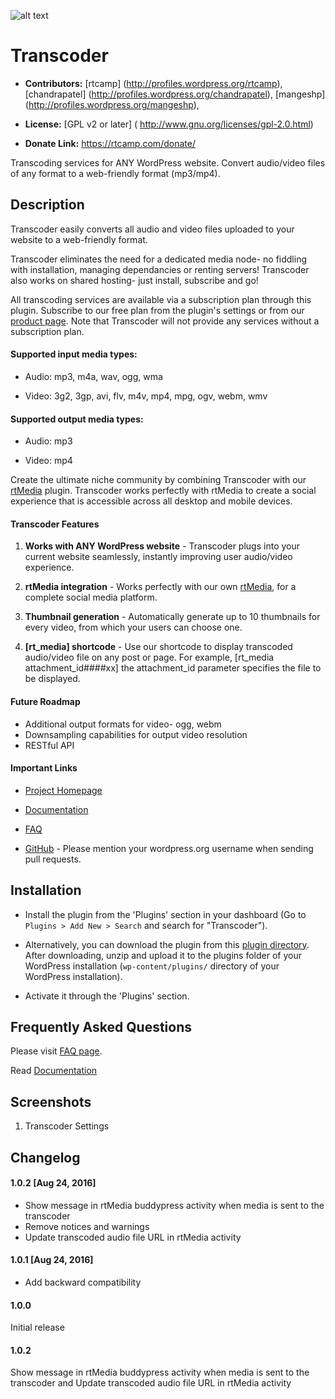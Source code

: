![alt text](https://plugins.svn.wordpress.org/transcoder//assets/banner-772x250.jpg)

# Transcoder #

* **Contributors:** [rtcamp] (http://profiles.wordpress.org/rtcamp), [chandrapatel] (http://profiles.wordpress.org/chandrapatel), [mangeshp] (http://profiles.wordpress.org/mangeshp),

* **License:** [GPL v2 or later] ( http://www.gnu.org/licenses/gpl-2.0.html)



* **Donate Link:** https://rtcamp.com/donate/



Transcoding services for ANY WordPress website. Convert audio/video files of any format to a web-friendly format (mp3/mp4).




## Description ##


Transcoder easily converts all audio and video files uploaded to your website to a web-friendly format.


Transcoder eliminates the need for a dedicated media node- no fiddling with installation, managing dependancies or renting servers! Transcoder also works on shared hosting- just install, subscribe and go!

All transcoding services are available via a subscription plan through this plugin.
Subscribe to our free plan from the plugin's settings or from our [product page](https://rtmedia.io/products/transcoder). Note that Transcoder will not provide any services without a subscription plan.

#### Supported input media types: ####
* Audio: mp3, m4a, wav, ogg, wma

* Video: 3g2, 3gp, avi, flv, m4v, mp4, mpg, ogv, webm, wmv



#### Supported output media types: ####
* Audio: mp3

* Video: mp4



Create the ultimate niche community by combining Transcoder with our [rtMedia](https://wordpress.org/plugins/buddypress-media/) plugin. Transcoder works perfectly with rtMedia to create a social experience that is accessible across all desktop and mobile devices.



#### Transcoder Features ####


1. **Works with ANY WordPress website** - Transcoder plugs into your current website seamlessly, instantly improving user audio/video experience.

2. **rtMedia integration** - Works perfectly with our own [rtMedia](https://rtmedia.io), for a complete social media platform.

3. **Thumbnail generation** - Automatically generate up to 10 thumbnails for every video, from which your users can choose one.

4. **[rt_media] shortcode** - Use our shortcode to display transcoded audio/video file on any post or page. For example, [rt_media attachment_id####xx] the attachment_id parameter specifies the file to be displayed.

#### Future Roadmap ####
* Additional output formats for video- ogg, webm
* Downsampling capabilities for output video resolution
* RESTful API

#### Important Links ####


* [Project Homepage](https://rtmedia.io/transcoder/?utm_source####readme&utm_medium####plugin&utm_campaign####transcoder "Visit Transcoder's Homepage")

* [Documentation](https://rtmedia.io/docs/transcoder/?utm_source####readme&utm_medium####plugin&utm_campaign####transcoder "Visit Transcoder's Documentation page")

* [FAQ](https://rtmedia.io/transcoder/?utm_source####readme&utm_medium####plugin&utm_campaign####transcoder#frequently-asked-questions "Visit FAQ page")

* [GitHub](https://github.com/rtCamp/transcoder/) - Please mention your wordpress.org username when sending pull requests.




## Installation ##


* Install the plugin from the 'Plugins' section in your dashboard (Go to `Plugins > Add New > Search` and search for "Transcoder").

* Alternatively, you can download the plugin from this [plugin directory](http://downloads.wordpress.org/plugin/transcoder.zip "Download Transcoder"). After downloading, unzip and upload it to the plugins folder of your WordPress installation (`wp-content/plugins/` directory of your WordPress installation).

* Activate it through the 'Plugins' section.




## Frequently Asked Questions ##


Please visit [FAQ page](https://rtmedia.io/transcoder/?utm_source####readme&utm_medium####plugin&utm_campaign####transcoder#frequently-asked-questions "Visit FAQ page").


Read [Documentation](https://rtmedia.io/docs/transcoder/?utm_source####readme&utm_medium####plugin&utm_campaign####transcoder "Visit Transcoder's Documentation page")




## Screenshots ##


1. Transcoder Settings




## Changelog ##


#### 1.0.2 [Aug 24, 2016] ####


* Show message in rtMedia buddypress activity when media is sent to the transcoder
* Remove notices and warnings
* Update transcoded audio file URL in rtMedia activity

#### 1.0.1 [Aug 24, 2016] ####


* Add backward compatibility



#### 1.0.0 ####


Initial release





#### 1.0.2 ####


Show message in rtMedia buddypress activity when media is sent to the transcoder and Update transcoded audio file URL in rtMedia activity
